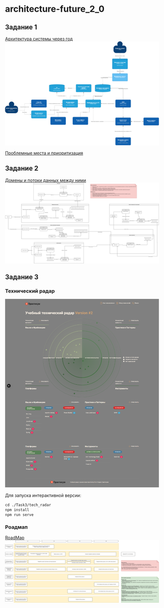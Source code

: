 # architecture-future_2_0

## Задание 1

[Архитектура системы через год](Task1/container.drawio)
![](Task1/container.drawio.png)

[Проблемные места и приоритизация](Task1/problems.md)

## Задание 2

[Домены и потоки данных между ними](Task2/dataFlowDiagram.drawio)
![](Task2/dataFlowDiagram.drawio.png)

## Задание 3

### Технический радар
![](Task3/tech_radar.png)

Для запуска интерактивной версии:
```shell
cd ./Task3/tech_radar
npm install
npm run serve
```

### Роадмап

[RoadMap](Task3/roadMap.drawio)
![RoadMap](Task3/roadMap.drawio.png)